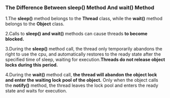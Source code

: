 ### The Difference Between sleep() Method And wait() Method

1.The **sleep()** method belongs to the **Thread** class, while the **wait()** method belongs to the **Object** class.</br>

2.Calls to **sleep() and wait()** methods can cause threads **to become blocked.** </br>

3.During the **sleep()** method call, the thread only temporarily abandons the right to use the cpu, and automatically restores to the ready state after the specified time of sleep, waiting for execution.**Threads do not release object locks during this period.** </br>

4.During the **wait()** method call, **the thread will abandon the object lock and enter the waiting lock pool of the object.** Only when the object calls the **notify()** method, the thread leaves the lock pool and enters the ready state and waits for execution.</br>